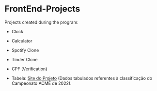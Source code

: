 # FrontEnd-Projects
Projects created during the program:

- Clock

- Calculator

- Spotify Clone

- Tinder Clone

- CPF (Verification)

- Tabela: <a href="https://tabelacampeonato.netlify.app/">Site do Projeto</a> (Dados tabulados referentes à classificação do Campeonato ACME de 2022).